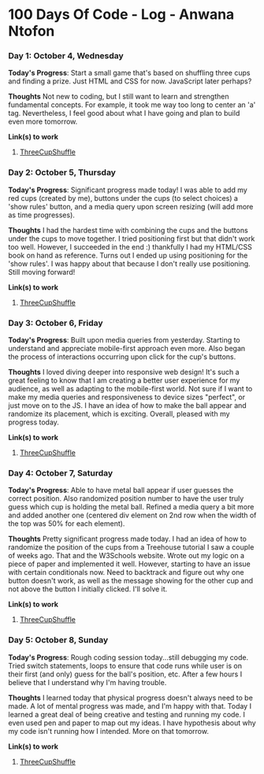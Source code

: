 # 100 Days Of Code - Log - Anwana Ntofon

### Day 1: October 4, Wednesday

**Today's Progress**: Start a small game that's based on shuffling three cups and finding a prize. Just HTML and CSS for now. JavaScript later perhaps?

**Thoughts** Not new to coding, but I still want to learn and strengthen fundamental concepts. For example, it took me way too long to center an 'a' tag. Nevertheless, I feel good about what I have going and plan to build even more tomorrow.

**Link(s) to work**
1. [ThreeCupShuffle](https://antofon.github.io/threecupshuffle/)


### Day 2: October 5, Thursday

**Today's Progress**: Significant progress made today! I was able to add my red cups (created by me), buttons under the cups (to select choices) a 'show rules' button, and a media query upon screen resizing (will add more as time progresses).

**Thoughts** I had the hardest time with combining the cups and the buttons under the cups to move together. I tried positioning first but that didn't work too well. However, I succeeded in the end :) thankfully I had my HTML/CSS book on hand as reference. Turns out I ended up using positioning for the 'show rules'. I was happy about that because I don't really use positioning. Still moving forward!

**Link(s) to work**
1. [ThreeCupShuffle](https://antofon.github.io/threecupshuffle/)


### Day 3: October 6, Friday

**Today's Progress**: Built upon media queries from yesterday. Starting to understand and appreciate mobile-first approach even more. Also began the process of interactions occurring upon click for the cup's buttons.

**Thoughts** I loved diving deeper into responsive web design! It's such a great feeling to know that I am creating a better user experience for my audience, as well as adapting to the mobile-first world. Not sure if I want to make my media queries and responsiveness to device sizes "perfect", or just move on to the JS. I have an idea of how to make the ball appear and randomize its placement, which is exciting. Overall, pleased with my progress today.

**Link(s) to work**
1. [ThreeCupShuffle](https://antofon.github.io/threecupshuffle/)


### Day 4: October 7, Saturday

**Today's Progress**: Able to have metal ball appear if user guesses the correct position. Also randomized position number to have the user truly guess which cup is holding the metal ball. Refined a  media query a bit more and added another one (centered div element on 2nd row when the width of the top was 50% for each element).

**Thoughts** Pretty significant progress made today. I had an idea of how to randomize the position of the cups from a Treehouse tutorial I saw a couple of weeks ago. That and the W3Schools website. Wrote out my logic on a piece of paper and implemented it well. However, starting to have an issue with certain conditionals now. Need to backtrack and figure out why one button doesn't work, as well as the message showing for the other cup and not above the button I initially clicked. I'll solve it.

**Link(s) to work**
1. [ThreeCupShuffle](https://antofon.github.io/threecupshuffle/)


### Day 5: October 8, Sunday

**Today's Progress**: Rough coding session today...still debugging my code. Tried switch statements, loops to ensure that code runs while user is on their first (and only) guess for the ball's position, etc. After a few hours I believe that I understand why I'm having trouble.

**Thoughts** I learned today that physical progress doesn't always need to be made. A lot of mental progress was made, and I'm happy with that. Today I learned a great deal of being creative and testing and running my code. I even used pen and paper to map out my ideas. I have hypothesis about why my code isn't running how I intended. More on that tomorrow.

**Link(s) to work**
1. [ThreeCupShuffle](https://antofon.github.io/threecupshuffle/)
